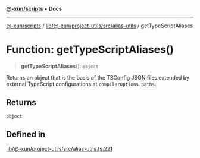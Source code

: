 [**@-xun/scripts**](../../../../../../README.md) • **Docs**

***

[@-xun/scripts](../../../../../../README.md) / [lib/@-xun/project-utils/src/alias-utils](../README.md) / getTypeScriptAliases

# Function: getTypeScriptAliases()

> **getTypeScriptAliases**(): `object`

Returns an object that is the basis of the TSConfig JSON files extended by
external TypeScript configurations at `compilerOptions.paths`.

## Returns

`object`

## Defined in

[lib/@-xun/project-utils/src/alias-utils.ts:221](https://github.com/Xunnamius/xscripts/blob/154567d6fca3f6cf244137e710b029af872e1d9e/lib/@-xun/project-utils/src/alias-utils.ts#L221)

